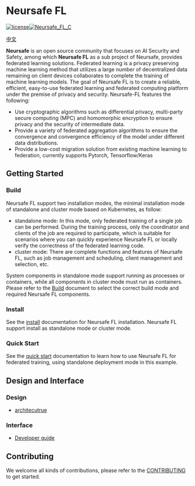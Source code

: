 # Neursafe FL

[![license](https://img.shields.io/github/license/ChengMingZhang-ZTE/federated-learning)](https://opensource.org/licenses/Apache-2.0)[![Neursafe_FL_C](https://github.com/neursafe/federated-learning/actions/workflows/ci.yml/badge.svg)](https://github.com/neursafe/federated-learning/actions/workflows/ci.yml)

[中文](README_zh.md)

**Neursafe** is an open source community that focuses on AI Security and Safety, among which **Neursafe FL** as a sub project of Neursafe, provides federated learning solutions. Federated learning is a privacy preserving machine learning method that utilizes a large number of decentralized data remaining on client devices collaborates to complete the training of machine learning models. The goal of Neursafe FL is to create a reliable, efficient, easy-to-use federated learning and federated computing platform under the premise of privacy and security. Neursafe-FL features the following:

* Use cryptographic algorithms such as differential privacy, multi-party secure computing (MPC) and homomorphic encryption to ensure privacy and the security of intermediate data.
* Provide a variety of federated aggregation algorithms to ensure the convergence and convergence efficiency of the model under different data distributions.
* Provide a low-cost migration solution from existing machine learning to federation, currently supports Pytorch, Tensorflow/Keras



## Getting Started

### Build

Neursafe FL support two installation modes, the minimal installation mode of standalone and cluster mode based on Kubernetes, as follow:

- standalone mode:  In this mode, only federated training of a single job can be performed. During the training process, only the coordinator and clients of the job are required to participate, which is suitable for scenarios where you can quickly experience Neursafe FL or locally verify the correctness of the federated learning code.
- cluster mode: There are complete functions and features of Neursafe FL, such as job management and scheduling, client management and selection, etc.

System components in standalone mode support running as processes  or containers, while all components in cluster mode must run as containers. Please refer to the [Build](docs/build.md) document to select the correct build mode and required  Neursafe FL components.

### Install

See the [install](./docs/install.md)  documentation for Neursafe FL installation. Neursafe FL support install as standalone mode or cluster mode.

### Quick Start

See the [quick start](./docs/quick_start.md) documentation to learn how to use Neursafe FL for federated training, using standalone deployment mode in this example.



## Design and Interface

### Design

- [architecutrue](./docs/architecture.md)

### Interface

- [Developer guide](./docs/develop.md)



## Contributing

We welcome all kinds of contributions, please refer to the [CONTRIBUTING](CONTRIBUTING.md) to get started.











